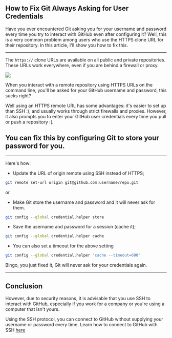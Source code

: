## How to Fix Git Always Asking for User Credentials

Have you ever encountered Git asking you for your username and password every time you try to interact with GitHub even after configuring it? Well, this is a very common problem among users who use the HTTPS clone URL for their repository.
In this article, I'll show you how to fix this.

---

The `https://` clone URLs are available on all public and private repositories. These URLs work everywhere, even if you are behind a firewall or proxy.

![](https://res.cloudinary.com/bolaji/image/upload/v1570636713/null/blog/0003/01.png)

When you interact with a remote repository using HTTPS URLs on the command line, you'll be asked for your GitHub username and password, this sucks right?

Well using an HTTPS remote URL has some advantages: it's easier to set up than SSH :), and usually works through strict firewalls and proxies. However, it also prompts you to enter your GitHub user credentials every time you pull or push a repository :(.

## You can fix this by configuring Git to store your password for you.
---
Here's how:

- Update the URL of origin remote using SSH instead of HTTPS;

```bash
git remote set-url origin git@github.com:username/repo.git
```
or

- Make Git store the username and password and it will never ask for them. 

```bash
git config --global credential.helper store
```


- Save the username and password for a session (cache it);

```bash
git config --global credential.helper cache
```

- You can also set a timeout for the above setting

```bash
git config --global credential.helper 'cache --timeout=600'
```

Bingo, you just fixed it, Git will never ask for your credentials again.

---

## Conclusion
However, due to security reasons, it is advisable that you use SSH to interact with GitHub, especially if you work for a company or you're using a computer that isn't yours.

Using the SSH protocol, you can connect to GitHub without supplying your username or password every time. Learn how to connect to GitHub with SSH [here](https://help.github.com/en/articles/connecting-to-github-with-ssh)
